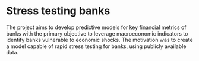 # Stress testing banks

The project aims to develop predictive models for key financial metrics of banks with the primary objective to leverage macroeconomic indicators to identify banks vulnerable to economic shocks. The motivation was to create a model capable of rapid stress testing for banks, using publicly available data. 
